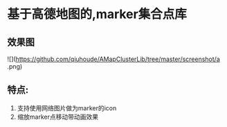 # 基于高德地图的,marker集合点库

## 效果图
![](https://github.com/qiuhoude/AMapClusterLib/tree/master/screenshot/a
.png)  


## 特点:
1. 支持使用网络图片做为marker的icon
2. 缩放marker点移动带动画效果
